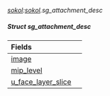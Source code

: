 _[sokol](../../modules/sokol/sokol-module.md):[sokol](../../modules/sokol/sokol-module.md).sg\_attachment\_desc_
##### Struct sg\_attachment\_desc

| Fields | |
|:---|:---|
| [image](sokol-sg_attachment_desc-image.md) |  |
| [mip\_level](sokol-sg_attachment_desc-mip_level.md) |  |
| [u\_face\_layer\_slice](sokol-sg_attachment_desc-u_face_layer_slice.md) |  |
